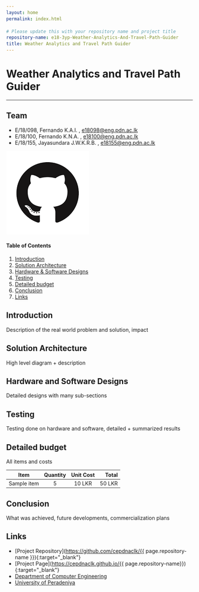 ```yaml
---
layout: home
permalink: index.html

# Please update this with your repository name and project title
repository-name: e18-3yp-Weather-Analytics-And-Travel-Path-Guider
title: Weather Analytics and Travel Path Guider
---
```


[comment]: # "This is the standard layout for the project, but you can clean this and use your own template"

# Weather Analytics and Travel Path Guider

---

## Team

- E/18/098, Fernando K.A.I. , [e18098@eng.pdn.ac.lk](mailto:e18098@eng.pdn.ac.lk)
- E/18/100, Fernando K.N.A. , [e18100@eng.pdn.ac.lk](mailto:e18100@eng.pdn.ac.lk)
- E/18/155, Jayasundara J.W.K.R.B. , [e18155@eng.pdn.ac.lk](mailto:e18155@eng.pdn.ac.lk)

<!-- Image (photo/drawing of the final hardware) should be here -->

<!-- This is a sample image, to show how to add images to your page. To learn more options, please refer [this](https://projects.ce.pdn.ac.lk/docs/faq/how-to-add-an-image/) -->

![Sample Image](./images/sample.png)

#### Table of Contents

1. [Introduction](#introduction)
2. [Solution Architecture](#solution-architecture)
3. [Hardware & Software Designs](#hardware-and-software-designs)
4. [Testing](#testing)
5. [Detailed budget](#detailed-budget)
6. [Conclusion](#conclusion)
7. [Links](#links)

## Introduction

Description of the real world problem and solution, impact

## Solution Architecture

High level diagram + description

## Hardware and Software Designs

Detailed designs with many sub-sections

## Testing

Testing done on hardware and software, detailed + summarized results

## Detailed budget

All items and costs

| Item        | Quantity | Unit Cost |  Total |
| ----------- | :------: | :-------: | -----: |
| Sample item |    5     |  10 LKR   | 50 LKR |

## Conclusion

What was achieved, future developments, commercialization plans

## Links

- [Project Repository](https://github.com/cepdnaclk/{{ page.repository-name }}){:target="\_blank"}
- [Project Page](https://cepdnaclk.github.io/{{ page.repository-name}}){:target="\_blank"}
- [Department of Computer Engineering](http://www.ce.pdn.ac.lk/)
- [University of Peradeniya](https://eng.pdn.ac.lk/)

[//]: # "Please refer this to learn more about Markdown syntax"
[//]: # "https://github.com/adam-p/markdown-here/wiki/Markdown-Cheatsheet"
